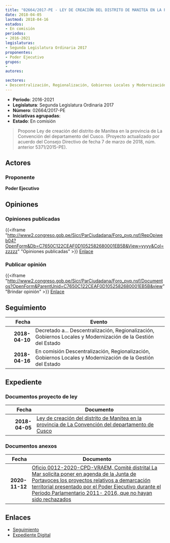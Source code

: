 ```yaml
---
title: "02664/2017-PE - LEY DE CREACIÓN DEL DISTRITO DE MANITEA EN LA PROVINCIA DE LA CONVENCIÓN DEL DEPARTAMENTO DE CUSCO"
date: 2018-04-05
lastmod: 2018-04-16
estados:
- En comisión
periodos:
- 2016-2021
legislaturas:
- Segunda Legislatura Ordinaria 2017
proponentes:
- Poder Ejecutivo
grupos:
- 
autores:

sectores:
- Descentralización, Regionalización, Gobiernos Locales y Modernización de la Gestión del Estado
---
```

- **Periodo**: 2016-2021
- **Legislatura**: Segunda Legislatura Ordinaria 2017
- **Número**: 02664/2017-PE
- **Iniciativas agrupadas**: 
- **Estado**: En comisión

> Propone Ley de creación del distrito de Manitea en la provincia de La Convención del departamento del Cusco. (Proyecto actualizado por acuerdo del Consejo Directivo de fecha 7 de marzo de 2018, núm. anterior 5371/2015-PE).


## Actores

### Proponente

**Poder Ejecutivo**

## Opiniones

### Opiniones publicadas

{{<iframe "http://www2.congreso.gob.pe/Sicr/ParCiudadana/Foro_pvp.nsf/RepOpiweb04?OpenForm&Db=C7650C122CEAF0D1052582680001EB5B&View=yyyy&Col=zzzzz" "Opiniones publicadas" >}}
[Enlace](http://www2.congreso.gob.pe/Sicr/ParCiudadana/Foro_pvp.nsf/RepOpiweb04?OpenForm&Db=C7650C122CEAF0D1052582680001EB5B&View=yyyy&Col=zzzzz)

### Publicar opinión

{{<iframe "http://www2.congreso.gob.pe/Sicr/ParCiudadana/Foro_pvp.nsf/Documentos?OpenForm&ParentUnid=C7650C122CEAF0D1052582680001EB5B&view" "Brindar opinión" >}}
[Enlace](http://www2.congreso.gob.pe/Sicr/ParCiudadana/Foro_pvp.nsf/Documentos?OpenForm&ParentUnid=C7650C122CEAF0D1052582680001EB5B&view)


## Seguimiento

| Fecha | Evento |
|------:|--------|
| **2018-04-10** | Decretado a... Descentralización, Regionalización, Gobiernos Locales y Modernización de la Gestión del Estado |
| **2018-04-16** | En comisión Descentralización, Regionalización, Gobiernos Locales y Modernización de la Gestión del Estado |

## Expediente

### Documentos proyecto de ley

| Fecha | Documento |
|------:|-----------|
| **2018-04-05** | [Ley de creación del distrito de Manitea en la provincia de La Convención del departamento de Cusco](http://www.leyes.congreso.gob.pe/Documentos/2016_2021/Proyectos_de_Ley_y_de_Resoluciones_Legislativas/PL0266420180405..pdf) |

### Documentos anexos

| Fecha | Documento |
|------:|-----------|
| **2020-11-12** | [Oficio 0012-2020-CPD-VRAEM, Comité distrital La Mar solicita poner en agenda de la Junta de Portavoces los proyectos relativos a demarcación territorial presentado por el Poder Ejecutivo durante el Período Parlamentario 2011- 2016, que no hayan sido rechazados](http://www.leyes.congreso.gob.pe/Documentos/2016_2021/Oficios/Otras_Instituciones/OFICIO-0012-2020-CPD-VRAEM.pdf) |

## Enlaces

- [Seguimiento](http://www2.congreso.gob.pe/Sicr/TraDocEstProc/CLProLey2016.nsf/f7fff46988ca05b1052578e100829cc7/6ccae3d613db464c0525826700055dca?OpenDocument)
- [Expediente Digital](http://www2.congreso.gob.pe/Sicr/TraDocEstProc/Expvirt_2011.nsf/visbusqptramdoc1621/02664?opendocument)

